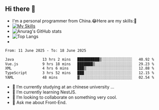 ## Hi there 👋
- I'm a personal programmer from China.😂Here are my skills:🤔
- [![My Skills](https://skillicons.dev/icons?i=js,html,css,vue,typescript,java,golang)](https://skillicons.dev)
- ![Anurag's GitHub stats](https://github-readme-stats.vercel.app/api?username=FluffyChi-Xing&count_private=true&show_icons=true&theme=radical)
- ![Top Langs](https://github-readme-stats.vercel.app/api/top-langs/?username=FluffyChi-Xing)
- <!--START_SECTION:waka-->

```txt
From: 11 June 2025 - To: 18 June 2025

Java             13 hrs 2 mins   ██████████▒░░░░░░░░░░░░░░   40.92 %
Vue.js           9 hrs 18 mins   ███████▒░░░░░░░░░░░░░░░░░   29.23 %
XML              4 hrs 6 mins    ███▒░░░░░░░░░░░░░░░░░░░░░   12.88 %
TypeScript       3 hrs 52 mins   ███░░░░░░░░░░░░░░░░░░░░░░   12.15 %
YAML             48 mins         ▓░░░░░░░░░░░░░░░░░░░░░░░░   02.54 %
```

<!--END_SECTION:waka-->
- 🔭 I’m currently studying at an chinese university ...
- 🌱 I’m currently learning NestJS.
- 👯 I’m looking to collaborate on something very cool.
- 💬 Ask me about Front-End.
